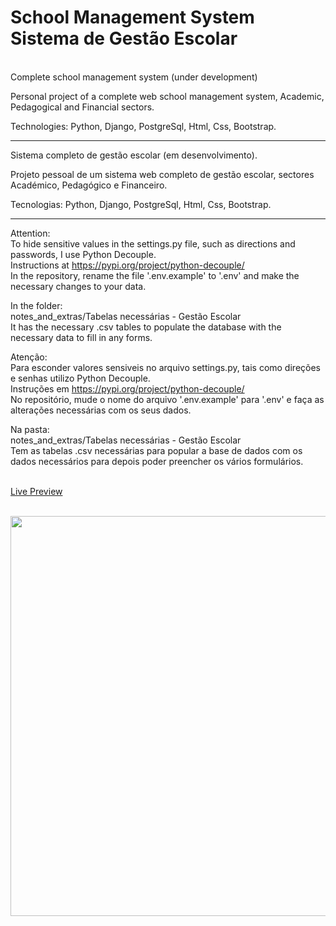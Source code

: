 # School Management System<br>Sistema de Gestão Escolar

<br>Complete school management system (under development)

Personal project of a complete web school management system, Academic, Pedagogical and Financial sectors.

Technologies: Python, Django, PostgreSql, Html, Css, Bootstrap.
<hr>

Sistema completo de gestão escolar (em desenvolvimento).

Projeto pessoal de um sistema web completo de gestão escolar, sectores Académico, Pedagógico e Financeiro.

Tecnologias: Python, Django, PostgreSql, Html, Css, Bootstrap.
<hr>

Attention:  
To hide sensitive values in the settings.py file, such as directions and passwords, I use Python Decouple.  
Instructions at https://pypi.org/project/python-decouple/  
In the repository, rename the file '.env.example' to '.env' and make the necessary changes to your data.

In the folder:<br>
notes_and_extras/Tabelas necessárias - Gestão Escolar<br>
It has the necessary .csv tables to populate the database with the necessary data to fill in any forms.

Atenção:  
Para esconder valores sensiveis no arquivo settings.py, tais como direções e senhas utilizo Python Decouple.  
Instruções em https://pypi.org/project/python-decouple/<br>
No repositório, mude o nome do arquivo '.env.example' para '.env' e faça as alterações necessárias com os seus dados.

Na pasta:<br>
notes_and_extras/Tabelas necessárias - Gestão Escolar<br>
Tem as tabelas .csv necessárias para popular a base de dados com os dados necessários para depois poder preencher os vários formulários.

<br><a href="https://ansistemas.com/gestao_escolar" target="_blank">Live Preview</a>

<br><a href="https://ansistemas.com/gestao_escolar" target="_blank"><img src="https://ansistemas.com/images/gestao_escolar_seo.jpg" style="width:640px;height:auto;"></a>
